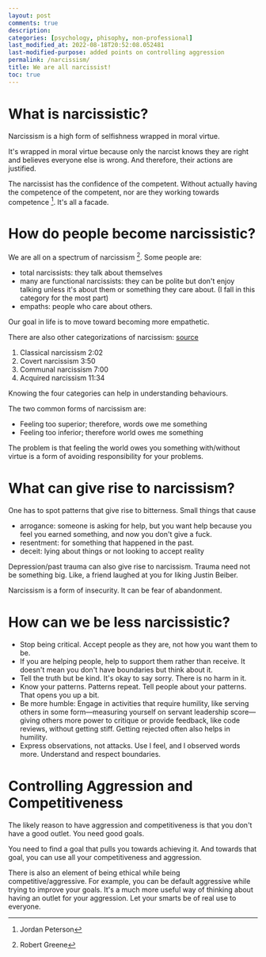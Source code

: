 ```yaml
---
layout: post
comments: true
description: 
categories: [psychology, phisophy, non-professional]
last_modified_at: 2022-08-18T20:52:08.052481
last-modified-purpose: added points on controlling aggression
permalink: /narcissism/
title: We are all narcissist!
toc: true
---
```


# What is narcissistic?

Narcissism is a high form of selfishness wrapped in moral virtue. 

It's wrapped in moral virtue because only the narcist knows they are right and believes everyone else is wrong. And therefore, their actions are justified.

The narcissist has the confidence of the competent. Without actually having the competence of the competent, nor are they working towards competence [^2]. It's all a facade. 

# How do people become narcissistic?

We are all on a spectrum of narcissism [^1]. Some people are:
- total narcissists: they talk about themselves
- many are functional narcissists: they can be polite but don't enjoy talking unless it's about them or something they care about. (I fall in this category for the most part)
- empaths: people who care about others.

Our goal in life is to move toward becoming more empathetic.

There are also other categorizations of narcissism: [source](https://www.youtube.com/watch?v=_uJs0iGQN0M)
1. Classical narcissism 2:02
2. Covert narcissism 3:50
3. Communal narcissism 7:00
4. Acquired narcissism 11:34

Knowing the four categories can help in understanding behaviours.

The two common forms of narcissism are:
- Feeling too superior; therefore, words owe me something
- Feeling too inferior; therefore world owes me something

The problem is that feeling the world owes you something with/without virtue is a form of avoiding responsibility for your problems.

# What can give rise to narcissism?

One has to spot patterns that give rise to bitterness. Small things that cause 
- arrogance: someone is asking for help, but you want help because you feel you earned something, and now you don't give a fuck.
- resentment: for something that happened in the past.
- deceit: lying about things or not looking to accept reality

Depression/past trauma can also give rise to narcissism. Trauma need not be something big. Like, a friend laughed at you for liking Justin Beiber.

Narcissism is a form of insecurity. It can be fear of abandonment.

# How can we be less narcissistic?

- Stop being critical. Accept people as they are, not how you want them to be.
- If you are helping people, help to support them rather than receive. It doesn't mean you don't have boundaries but think about it.
- Tell the truth but be kind. It's okay to say sorry. There is no harm in it.
- Know your patterns. Patterns repeat. Tell people about your patterns. That opens you up a bit.
- Be more humble: Engage in activities that require humility, like serving others in some form—measuring yourself on servant leadership score—giving others more power to critique or provide feedback, like code reviews, without getting stiff. Getting rejected often also helps in humility. 
- Express observations, not attacks. Use I feel, and I observed words more. Understand and respect boundaries.

# Controlling Aggression and Competitiveness

The likely reason to have aggression and competitiveness is that you don't have a good outlet. You need good goals.

You need to find a goal that pulls you towards achieving it. And towards that goal, you can use all your competitiveness and aggression.

There is also an element of being ethical while being competitive/aggressive. For example, you can be default aggressive while trying to improve your goals. It's a much more useful way of thinking about having an outlet for your aggression. Let your smarts be of real use to everyone.

[^1]: Robert Greene
[^2]: Jordan Peterson